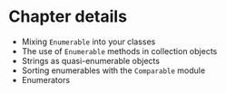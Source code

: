 # Chapter details

- Mixing `Enumerable` into your classes
- The use of `Enumerable` methods in collection objects
- Strings as quasi-enumerable objects
- Sorting enumerables with the `Comparable` module
- Enumerators
